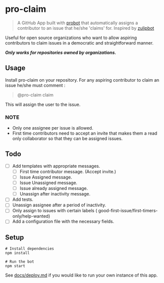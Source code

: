 # pro-claim

> A GitHub App built with [probot](https://github.com/probot/probot) that automatically assigns a contributor to an issue that he/she 'claims' for. Inspired by [zulipbot](https://github.com/zulip/zulipbot)

Useful for open source organizations who want to allow aspiring contributors to claim issues in a democratic and straightforward manner.

***Only works for repositories owned by organizations.***

## Usage

Install pro-claim on your repository. For any aspiring contributor to claim an issue he/she must comment :
>@pro-claim claim

This will assign the user to the issue.

### NOTE
* Only one assignee per issue is allowed.
* First time contributors need to accept an invite that makes them a read only collaborator so that they can be assigned issues.


## Todo
- [ ] Add templates with appropriate messages.
  - [ ] First time contributor message. (Accept invite.)
  - [ ] Issue Assigned message.
  - [ ] Issue Unassigned message.
  - [ ] Issue already assigned message.
  - [ ] Unassign after inactivity message.
- [ ] Add tests.
- [ ] Unassign assignee after a period of inactivity.
- [ ] Only assign to issues with certain labels ( good-first-issue/first-timers-only/help-wanted)
- [ ] Add a configuration file with the necessary fields.

## Setup

```
# Install dependencies
npm install

# Run the bot
npm start
```

See [docs/deploy.md](docs/deploy.md) if you would like to run your own instance of this app.
